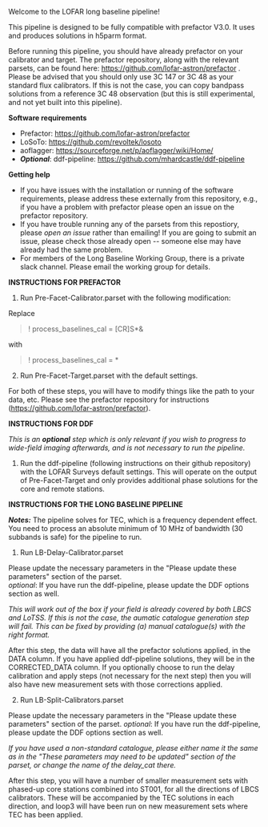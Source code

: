 Welcome to the LOFAR long baseline pipeline!

This pipeline is designed to be fully compatible with prefactor V3.0.  It uses and produces solutions in h5parm format.

Before running this pipeline, you should have already prefactor on your calibrator and target. The prefactor repository, along with the relevant parsets, can be found here: https://github.com/lofar-astron/prefactor . Please be advised that you should only use 3C 147 or 3C 48 as your standard flux calibrators. If this is not the case, you can copy bandpass solutions from a reference 3C 48 observation (but this is still experimental, and not yet built into this pipeline). 

**Software requirements**
* Prefactor: https://github.com/lofar-astron/prefactor
* LoSoTo: https://github.com/revoltek/losoto
* aoflagger: https://sourceforge.net/p/aoflagger/wiki/Home/
* **_Optional_**: ddf-pipeline: https://github.com/mhardcastle/ddf-pipeline

**Getting help**
* If you have issues with the installation or running of the software requirements, please address these externally from this repository, e.g., if you have a problem with prefactor please open an issue on the prefactor repository.
* If you have trouble running any of the parsets from this repostiory, please _open an issue_ rather than emailing! If you are going to submit an issue, please check those already open -- someone else may have already had the same problem.
* For members of the Long Baseline Working Group, there is a private slack channel. Please email the working group for details.

**INSTRUCTIONS FOR PREFACTOR**

1. Run Pre-Facet-Calibrator.parset with the following modification:

Replace  
> ! process_baselines_cal = [CR]S*&   

with  

> ! process_baselines_cal = * 

2. Run Pre-Facet-Target.parset with the default settings.

For both of these steps, you will have to modify things like the path to your data, etc.  Please see the prefactor repository for instructions (https://github.com/lofar-astron/prefactor).

**INSTRUCTIONS FOR DDF**

*This is an **optional** step which is only relevant if you wish to progress to wide-field imaging afterwards, and is not necessary to run the pipeline.*

1. Run the ddf-pipeline (following instructions on their github repository) with the LOFAR Surveys default settings. This will operate on the output of Pre-Facet-Target and only provides additional phase solutions for the core and remote stations. 

**INSTRUCTIONS FOR THE LONG BASELINE PIPELINE**

___Notes:___ The pipeline solves for TEC, which is a frequency dependent effect. You need to process an absolute minimum of 10 MHz of bandwidth (30 subbands is safe) for the pipeline to run. 

1. Run LB-Delay-Calibrator.parset  

Please update the necessary parameters in the "Please update these parameters" section of the parset.  
_optional_: If you have run the ddf-pipeline, please update the DDF options section as well.

*This will work out of the box if your field is already covered by both LBCS and LoTSS. If this is not the case, the aumatic catalogue generation step will fail. This can be fixed by providing (a) manual catalogue(s) with the right format.*

After this step, the data will have all the prefactor solutions applied, in the DATA column. If you have applied ddf-pipeline solutions, they will be in the CORRECTED_DATA column. If you optionally choose to run the delay calibration and apply steps (not necessary for the next step) then you will also have new measurement sets with those corrections applied.

2. Run LB-Split-Calibrators.parset 

Please update the necessary parameters in the "Please update these parameters" section of the parset.
_optional_: If you have run the ddf-pipeline, please update the DDF options section as well.

*If you have used a non-standard catalogue, please either name it the same as in the "These parameters may need to be updated" section of the parset, or change the name of the delay_cat there.*

After this step, you will have a number of smaller measurement sets with phased-up core stations combined into ST001, for all the directions of LBCS calibrators.  These will be accompanied by the TEC solutions in each direction, and loop3 will have been run on new measurement sets where TEC has been applied.

